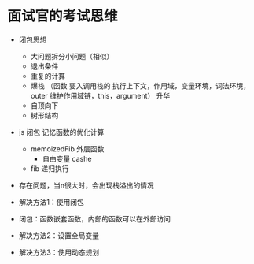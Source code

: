 # 面试官的考试思维

- 闭包思想
    - 大问题拆分小问题（相似）
    - 退出条件
    - 重复的计算
    - 爆栈 （函数 要入调用栈的 执行上下文，作用域，变量环境，词法环境，outer 维护作用域链，this，argument）
    升华
    - 自顶向下
    - 树形结构

- js 闭包 记忆函数的优化计算
    - memoizedFib 外层函数
        - 自由变量 cashe
    - fib 递归执行
- 存在问题，当n很大时，会出现栈溢出的情况
- 解决方法1：使用闭包
- 闭包：函数嵌套函数，内部的函数可以在外部访问
- 解决方法2：设置全局变量
- 解决方法3：使用动态规划